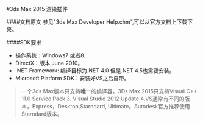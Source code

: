 #3ds Max 2015 渲染插件

####文档原文
参见"3ds Max Developer Help.chm",可以从官方文档上下载下来。

####SDK要求 
- 操作系统：Windows7 或者8.
- DirectX：版本 June 2010。
- .NET Framework: 编译目标为.NET 4.0 但是.NET 4.5也需要安装。
- Microsoft Platform SDK：安装好VS之后自带。
>一个3ds Max版本只支持**唯一**的编译器。3Ds Max 2015只支持Visual C++ 11.0 Service Pack 3. Visual Studio 2012 Update 4.VS通常有不同的版本，Express，Desktop,Starndard, Ultimate。Autodesk官方推荐使用Starndard版本。
